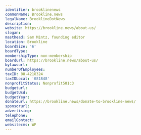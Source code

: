 ```yaml
---
identifier: brooklinenews
commonName: Brookline.news
legalName: BrooklineDotNews
description:
website: https://brookline.news/about-us/
slogan:
masthead: Sam Mintz, founding editor
location: Brookline
boardSize: '6'
boardType:
membershipType: non-membership
boardurl: https://brookline.news/about-us/
bylawsurl: 
numberOfEmployees:
taxID: 88-4218324
taxIDLocal: '081848'
nonprofitStatus: Nonprofit501c3
budgeturl: 
budgetUsd:
budgetYear:
donateurl: https://brookline.news/donate-to-brookline-news/
sponsorurl:
advertising: 
telephone:
emailContact:
websitecms: WP
---
```

